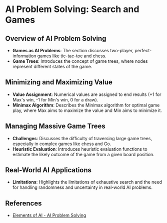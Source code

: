 
# AI Problem Solving: Search and Games

## Overview of AI Problem Solving
- **Games as AI Problems**: The section discusses two-player, perfect-information games like tic-tac-toe and chess.
- **Game Trees**: Introduces the concept of game trees, where nodes represent different states of the game.

## Minimizing and Maximizing Value
- **Value Assignment**: Numerical values are assigned to end results (+1 for Max's win, -1 for Min's win, 0 for a draw).
- **Minimax Algorithm**: Describes the Minimax algorithm for optimal game play, where Max aims to maximize the value and Min aims to minimize it.

## Managing Massive Game Trees
- **Challenges**: Discusses the difficulty of traversing large game trees, especially in complex games like chess and Go.
- **Heuristic Evaluation**: Introduces heuristic evaluation functions to estimate the likely outcome of the game from a given board position.

## Real-World AI Applications
- **Limitations**: Highlights the limitations of exhaustive search and the need for handling randomness and uncertainty in real-world AI problems.

## References
- [Elements of AI - AI Problem Solving](https://course.elementsofai.com/2/3)
